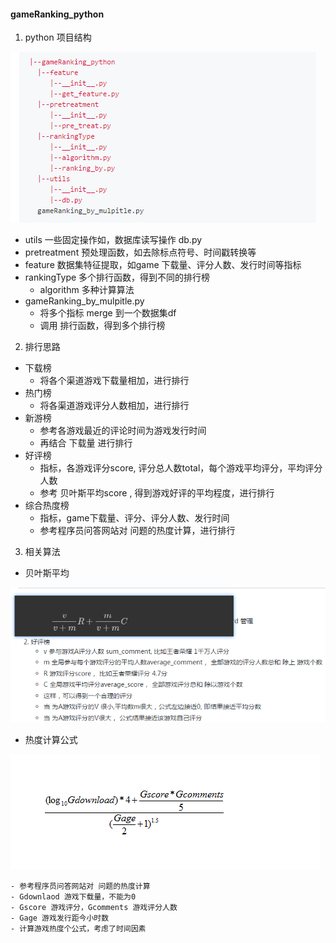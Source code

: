 #### gameRanking_python 

1. python 项目结构

  ![image](image/project_constr.png)
  
  - utils 一些固定操作如，数据库读写操作 db.py
  - pretreatment 预处理函数，如去除标点符号、时间戳转换等
  - feature  数据集特征提取，如game 下载量、评分人数、发行时间等指标
  - rankingType  多个排行函数，得到不同的排行榜
      - algorithm  多种计算算法
  - gameRanking_by_mulpitle.py 
     - 将多个指标 merge 到一个数据集df
     - 调用 排行函数，得到多个排行榜
2. 排行思路
  - 下载榜
      - 将各个渠道游戏下载量相加，进行排行
  - 热门榜
      - 将各渠道游戏评分人数相加，进行排行
  - 新游榜
      - 参考各游戏最近的评论时间为游戏发行时间
      - 再结合 下载量 进行排行
  - 好评榜
      - 指标，各游戏评分score, 评分总人数total，每个游戏平均评分，平均评分人数
      - 参考 贝叶斯平均score , 得到游戏好评的平均程度，进行排行
  - 综合热度榜
      - 指标，game下载量、评分、评分人数、发行时间
      - 参考程序员问答网站对 问题的热度计算，进行排行
3. 相关算法
  - 贝叶斯平均

  ![image](image/贝叶斯平均.png)
  
  - 热度计算公式 

  ![image](image/game_heat.png)

    - 参考程序员问答网站对 问题的热度计算
    - Gdownlaod 游戏下载量，不能为0
    - Gscore 游戏评分，Gcomments 游戏评分人数
    - Gage 游戏发行距今小时数
    - 计算游戏热度个公式，考虑了时间因素

